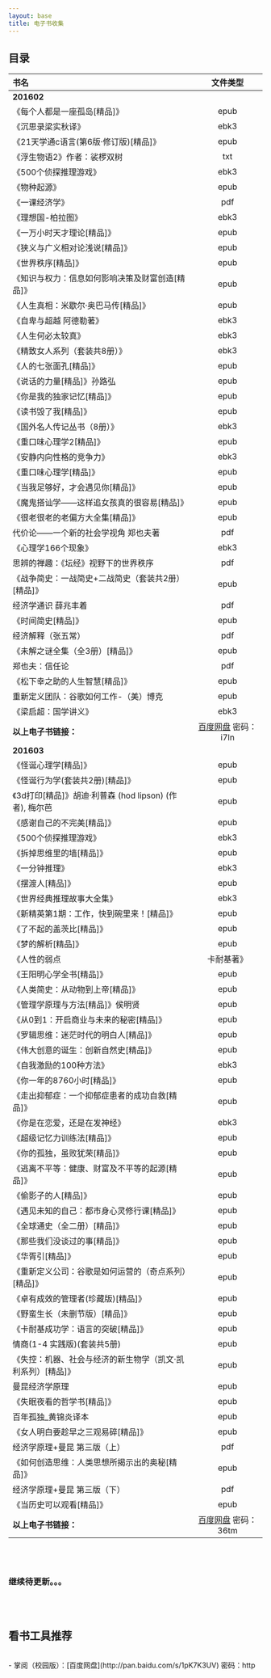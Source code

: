 ```yaml
---
layout: base
title: 电子书收集
---
```


<style type="text/css">
 .container{
 	line-height:1.6rem;
 }
</style>


## 目录

|   书名   |   文件类型    |  
| :----- | :---: | 
| **201602** |  |
|《每个人都是一座孤岛[精品]》 	  |  epub	  |
|《沉思录梁实秋译》 | ebk3  |
|《21天学通c语言(第6版·修订版)[精品]》  |  epub  |   
|《浮生物语2》作者：裟椤双树  |  txt |
| 《500个侦探推理游戏》  |  ebk3  |  
|《物种起源》 | epub  | 
| 《一课经济学》  |  pdf  |  
|《理想国-柏拉图》  |  ebk3  | 
| 《一万小时天才理论[精品]》  |  epub  |   
|《狭义与广义相对论浅说[精品]》  |  epub |
| 《世界秩序[精品]》  |  epub  |  
|《知识与权力：信息如何影响决策及财富创造[精品]》  |  epub  | 
| 《人生真相：米歇尔·奥巴马传[精品]》  |  epub  |  
|《自卑与超越 阿德勒著》  |  ebk3  | 
| 《人生何必太较真》  |  ebk3   |  
|《精致女人系列（套装共8册）》  |  ebk3 | 
| 《人的七张面孔[精品]》  |  epub  |  
|《说话的力量[精品]》孙路弘  |  epub  | 
| 《你是我的独家记忆[精品]》  |  epub    |   
|《读书毁了我[精品]》  |  epub  | 
| 《国外名人传记丛书（8册）》  |  ebk3   |    
|《重口味心理学2[精品]》  |  epub   | 
| 《安静内向性格的竞争力》  |  ebk3      |    
|《重口味心理学[精品]》  |  epub  | 
| 《当我足够好，才会遇见你[精品]》  |  epub       |        
|《魔鬼搭讪学——这样追女孩真的很容易[精品]》  |  epub  | 
| 《很老很老的老偏方大全集[精品]》  |  epub       |         
| 代价论——一个新的社会学视角 郑也夫著  |  pdf   | 
| 《心理学166个现象》  |  ebk3     |   
| 思辨的禅趣：《坛经》视野下的世界秩序  |  pdf  | 
| 《战争简史：一战简史+二战简史（套装共2册）[精品]》  |  epub  | 
| 经济学通识 薛兆丰着  |  pdf   | 
| 《时间简史[精品]》  |  epub    |   
| 经济解释（张五常）  |  pdf   | 
| 《未解之谜全集（全3册）[精品]》  |  epub  |  
| 郑也夫：信任论  |  pdf   | 
| 《松下幸之助的人生智慧[精品]》  |  epub  |   
|重新定义团队：谷歌如何工作-（美）博克  |  epub  | 
| 《梁启超：国学讲义》  |  ebk3   | 
| **以上电子书链接：**| [百度网盘](http://pan.baidu.com/s/1eSe6S2A) 密码：i7ln | 
| **201603** |  |
| 《怪诞心理学[精品]》  |  epub    |  
|《怪诞行为学(套装共2册)[精品]》  |  epub   | 
| 《3d打印[精品]》胡迪·利普森 (hod lipson) (作者), 梅尔芭 |  epub  |   
|《感谢自己的不完美[精品]》  |  epub  | 
| 《500个侦探推理游戏》  |  ebk3  |   
|《拆掉思维里的墙[精品]》  |  epub  | 
| 《一分钟推理》  |  ebk3    |  
|《摆渡人[精品]》  |  epub  | 
| 《世界经典推理故事大全集》  |  ebk3       |    
|《新精英第1期：工作，快到碗里来！[精品]》  |  epub  | 
| 《了不起的盖茨比[精品]》  |  epub      |    
|《梦的解析[精品]》  |  epub   | 
| 《人性的弱点  |  卡耐基著》  |  ebk3    |  
|《王阳明心学全书[精品]》  |  epub   | 
| 《人类简史：从动物到上帝[精品]》  |  epub    |    
|《管理学原理与方法[精品]》侯明贤  |  epub   | 
| 《从0到1：开启商业与未来的秘密[精品]》  |  epub    |    
|《罗辑思维：迷茫时代的明白人[精品]》  |  epub   | 
| 《伟大创意的诞生：创新自然史[精品]》  |  epub      |    
|《自我激励的100种方法》  |  ebk3   | 
| 《你一年的8760小时[精品]》  |  epub      |    
|《走出抑郁症：一个抑郁症患者的成功自救[精品]》  |  epub   |  
| 《你是在恋爱，还是在发神经》  |  ebk3      |    
|《超级记忆力训练法[精品]》  |  epub  | 
| 《你的孤独，虽败犹荣[精品]》  |  epub     |    
|《逃离不平等：健康、财富及不平等的起源[精品]》  |  epub  |  
| 《偷影子的人[精品]》  |  epub     |     
|《遇见未知的自己：都市身心灵修行课[精品]》  |  epub  |  
| 《全球通史（全二册）[精品]》  |  epub      |    
|《那些我们没谈过的事[精品]》  |  epub   |  
| 《华胥引[精品]》  |  epub     |    
|《重新定义公司：谷歌是如何运营的（奇点系列）[精品]》  |  epub |  
| 《卓有成效的管理者(珍藏版)[精品]》  |  epub    |    
|《野蛮生长（未删节版）[精品]》  |  epub   |  
| 《卡耐基成功学：语言的突破[精品]》  |  epub   |    
|情商(1-4 实践版)(套装共5册)  |  epub |  
| 《失控：机器、社会与经济的新生物学（凯文·凯利系列）[精品]》  |  epub    |   
|曼昆经济学原理  |  epub |  
| 《失眠夜看的哲学书[精品]》  |  epub        |     
|百年孤独_黄锦炎译本  |  epub |  
| 《女人明白要趁早之三观易碎[精品]》  |  epub     |   
|经济学原理+曼昆 第三版（上）  |  pdf |  
| 《如何创造思维：人类思想所揭示出的奥秘[精品]》  |  epub    |   
|经济学原理+曼昆 第三版（下）  |  pdf |  
| 《当历史可以观看[精品]》  |  epub     |  
| **以上电子书链接：** |  [百度网盘](http://pan.baidu.com/s/1jH7oISA)  密码：36tm  | ~~  |
<br /><br />
### 继续待更新。。。
<br /><br />
## 看书工具推荐
<br />
- 掌阅（校园版）：[百度网盘](http://pan.baidu.com/s/1pK7K3UV) 密码：http


  
